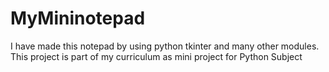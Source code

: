 # MyMininotepad
I have made this notepad by using python tkinter and many other modules. This project is part of my curriculum as mini project for Python Subject
